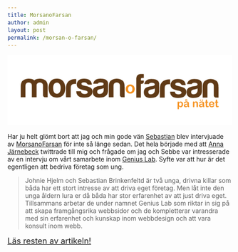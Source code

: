 ```yaml
---
title: MorsanoFarsan
author: admin
layout: post
permalink: /morsan-o-farsan/
---
```

<img src="/images/uploads/2011/06/morsanofarsan.png" alt="" title="morsanofarsan" class="aligncenter" /> 

Har ju helt glömt bort att jag och min gode vän [Sebastian][1] blev intervjuade av [MorsanoFarsan][2] för inte så länge sedan. Det hela började med att [Anna Järnebeck][3] twittrade till mig och frågade om jag och Sebbe var intresserade av en intervju om vårt samarbete inom [Genius Lab][4]. Syfte var att hur är det egentligen att bedriva företag som ung.

> Johnie Hjelm och Sebastian Brinkenfeltd är två unga, drivna killar som båda har ett stort intresse av att driva eget företag. Men låt inte den unga åldern lura er då båda har stor erfarenhet av att just driva eget. Tillsammans arbetar de under namnet Genius Lab som riktar in sig på att skapa framgångsrika webbsidor och de kompletterar varandra med sin erfarenhet och kunskap inom webbdesign och att vara konsult inom webb.

<a style="font-size:1.3em;" href="http://www.morsanofarsan.se/tva-drivna-killar-som-brinner-for-eget-foretagande/">Läs resten av artikeln!</a>

 [1]: http://geco.nu
 [2]: http://morsanofarsan.se
 [3]: http://twitter.com/annajarnebeck
 [4]: http://geniuslab.se
